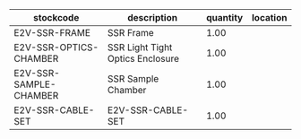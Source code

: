 |stockcode|description|quantity|location|
|---------|-----------|--------|--------|
|E2V-SSR-FRAME|SSR Frame|1.00||
|E2V-SSR-OPTICS-CHAMBER|SSR Light Tight Optics Enclosure|1.00||
|E2V-SSR-SAMPLE-CHAMBER|SSR Sample Chamber|1.00||
|E2V-SSR-CABLE-SET|E2V-SSR-CABLE-SET|1.00||
